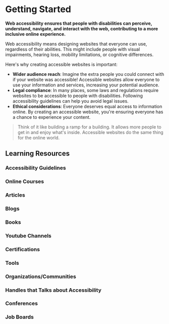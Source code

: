 # Getting Started
**Web accessibility ensures that people with disabilities can perceive, understand, navigate, and interact with the web, contributing to a more inclusive online experience.**

Web accessibility means designing websites that everyone can use, regardless of their abilities. This might include people with visual impairments, hearing loss, mobility limitations, or cognitive differences.

Here's why creating accessible websites is important:

- **Wider audience reach**: Imagine the extra people you could connect with if your website was accessible! Accessible websites allow everyone to use your information and services, increasing your potential audience.
- **Legal compliance**: In many places, some laws and regulations require websites to be accessible to people with disabilities. Following accessibility guidelines can help you avoid legal issues.
- **Ethical considerations**: Everyone deserves equal access to information online. By creating an accessible website, you're ensuring everyone has a chance to experience your content.
> Think of it like building a ramp for a building. It allows more people to get in and enjoy what's inside.  Accessible websites do the same thing for the online world.

## Learning Resources

### Accessibility Guidelines

### Online Courses

### Articles

### Blogs

### Books

### Youtube Channels

### Certifications

### Tools

### Organizations/Communities

### Handles that Talks about Accessibility 

### Conferences

### Job Boards
